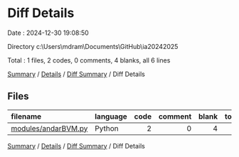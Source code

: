 # Diff Details

Date : 2024-12-30 19:08:50

Directory c:\\Users\\mdram\\Documents\\GitHub\\ia20242025

Total : 1 files,  2 codes, 0 comments, 4 blanks, all 6 lines

[Summary](results.md) / [Details](details.md) / [Diff Summary](diff.md) / Diff Details

## Files
| filename | language | code | comment | blank | total |
| :--- | :--- | ---: | ---: | ---: | ---: |
| [modules/andarBVM.py](/modules/andarBVM.py) | Python | 2 | 0 | 4 | 6 |

[Summary](results.md) / [Details](details.md) / [Diff Summary](diff.md) / Diff Details